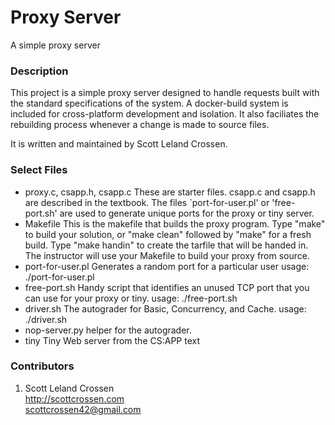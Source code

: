 # Proxy Server

A simple proxy server

### Description

This project is a simple proxy server designed to handle requests built with the standard specifications of the system. A docker-build system is included for cross-platform development and isolation. It also faciliates the rebuilding process whenever a change is made to source files.

It is written and maintained by Scott Leland Crossen.

### Select Files

- proxy.c, csapp.h, csapp.c
  These are starter files.  csapp.c and csapp.h are described in
  the textbook. The files `port-for-user.pl' or 'free-port.sh' are used to generate
  unique ports for the proxy or tiny server.
- Makefile
  This is the makefile that builds the proxy program.  Type "make"
  to build your solution, or "make clean" followed by "make" for a
  fresh build. Type "make handin" to create the tarfile that will be handed in. The instructor will use your Makefile to build your proxy from source.
- port-for-user.pl
  Generates a random port for a particular user
  usage: ./port-for-user.pl <userID>
- free-port.sh
  Handy script that identifies an unused TCP port that you can use
  for your proxy or tiny.
  usage: ./free-port.sh
- driver.sh
  The autograder for Basic, Concurrency, and Cache.
  usage: ./driver.sh
- nop-server.py
  helper for the autograder.
- tiny
  Tiny Web server from the CS:APP text

### Contributors

1. Scott Leland Crossen  
<http://scottcrossen.com>  
<scottcrossen42@gmail.com>  

